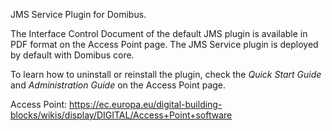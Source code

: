 
JMS Service Plugin for Domibus.

The Interface Control Document of the default JMS plugin is available in PDF format on the Access Point page.
The JMS Service plugin is deployed by default with Domibus core. 

To learn how to uninstall or reinstall the plugin, check the _Quick Start Guide_ and _Administration Guide_ on the Access Point page.

Access Point: https://ec.europa.eu/digital-building-blocks/wikis/display/DIGITAL/Access+Point+software
